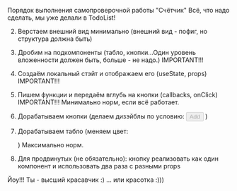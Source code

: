 Порядок выполнения самопроверочной работы "Счётчик"
Всё, что надо сделать, мы уже делали в TodoList!

2. Верстаем внешний вид минимально
   (внешний вид - пофиг, но структура должна быть)
3. Дробим на подкомпоненты
   (табло, кнопки...Один уровень вложенности должен быть,
   больше - не надо.)    IMPORTANT!!!
4. Создаём локальный стэйт и
   отображаем его (useState, props) IMPORTANT!!!
5. Пишем функции и передаём вглубь на кнопки
   (callbacks, onClick) IMPORTANT!!!
   Минимально норм, если всё работает.

6. Дорабатываем кнопки (делаем дизэйблы по условию:
   <button disabled={условие}>Add</button> )
7. Дорабатываем табло
   (меняем цвет: <div className={условие}></div>)
   Максимально норм.

8. Для продвинутых (не обязательно):
   кнопку реализовать как один компонент и
   использовать два раза с разными props

Йоу!!! Ты - высший красавчик :)
... или красотка :)))